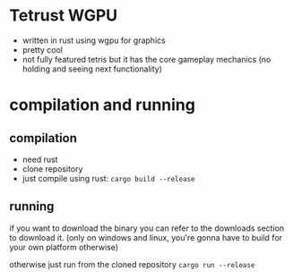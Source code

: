 # Tetrust WGPU
- written in rust using wgpu for graphics 
- pretty cool
- not fully featured tetris but it has the core gameplay mechanics (no holding and seeing next functionality)

# compilation and running
## compilation
- need rust
- clone repository
- just compile using rust: `cargo build --release`
## running
 if you want to download the binary you can refer to the downloads section to download it. (only on windows and linux, you're gonna have to build for your own platform otherwise)

 otherwise just run from the cloned repository `cargo run --release`

